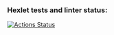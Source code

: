### Hexlet tests and linter status:
[![Actions Status](https://github.com/OBJS/frontend-project-46/workflows/hexlet-check/badge.svg)](https://github.com/OBJS/frontend-project-46/actions)